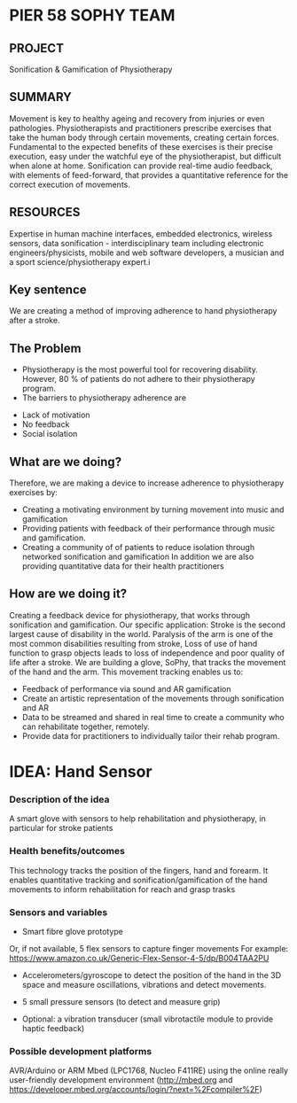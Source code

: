 # PIER 58 SOPHY TEAM

## PROJECT

Sonification & Gamification of Physiotherapy

## SUMMARY

Movement is key to healthy ageing and recovery from injuries or even pathologies. Physiotherapists and practitioners prescribe exercises that take the human body through certain movements, creating certain forces. Fundamental to the expected benefits of these exercises is their precise execution, easy under the watchful eye of the physiotherapist, but difficult when alone at home. Sonification can provide real-time audio feedback, with elements of feed-forward, that provides a quantitative reference for the correct execution of movements.

## RESOURCES

Expertise in human machine interfaces, embedded electronics, wireless sensors, data sonification - interdisciplinary team including electronic engineers/physicists, mobile and web software developers, a musician and a sport science/physiotherapy expert.i

## Key sentence

We are creating a method of improving adherence to hand physiotherapy after a stroke. 

## The Problem

* Physiotherapy is the most powerful tool for recovering disability. However, 80 % of patients do not adhere to their physiotherapy program. 
* The barriers to physiotherapy adherence are
- Lack of motivation
- No feedback
- Social isolation


## What are we doing?

Therefore, we are making a device to increase adherence to physiotherapy exercises by:
* Creating a motivating environment by turning movement into music and gamification
* Providing patients with feedback of their performance through music and gamification. 
* Creating a community of of patients to reduce isolation through networked sonification and gamification
In addition we are also providing quantitative data for their health practitioners

## How are we doing it?

Creating a feedback device for physiotherapy, that works through sonification and gamification. 
Our specific application: 
Stroke is the second largest cause of disability in the world. 
Paralysis of the arm is one of the most common disabilities resulting from stroke, 
Loss of use of hand function to grasp objects leads to loss of independence and poor quality of life after a stroke.
We are building a glove, SoPhy, that tracks the movement of the hand and the arm. This movement tracking enables us to:
* Feedback of performance via sound and AR gamification
* Create an artistic representation of the movements through sonification and AR
* Data to be streamed and shared in real time to create a community who can rehabilitate together, remotely. 
* Provide data for practitioners to individually tailor their rehab program. 
	
# IDEA:  Hand Sensor

### Description of the idea

A smart glove with sensors to help rehabilitation and physiotherapy, in particular for stroke patients

### Health benefits/outcomes

This technology tracks the position of the fingers, hand and forearm. It enables quantitative tracking and sonification/gamification of the hand movements to inform rehabilitation for reach and grasp trasks

### Sensors and variables

* Smart fibre glove prototype

 Or, if not available, 5 flex sensors to capture finger movements For example: https://www.amazon.co.uk/Generic-Flex-Sensor-4-5/dp/B004TAA2PU

* Accelerometers/gyroscope to detect the position of the hand in the 3D space and measure oscillations, vibrations and detect movements.

* 5 small pressure sensors (to detect and measure grip)

* Optional: a vibration transducer (small vibrotactile module to provide haptic feedback)

### Possible development platforms

AVR/Arduino or ARM Mbed (LPC1768, Nucleo F411RE) using the online really user-friendly development environment (http://mbed.org and https://developer.mbed.org/accounts/login/?next=%2Fcompiler%2F)
